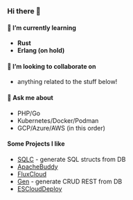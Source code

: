 ### Hi there 👋 ###

#### 🔭 I’m currently learning ####
- **Rust**
- **Erlang (on hold)**

#### 👯 I’m looking to collaborate on ####
- anything related to the stuff below!

#### 💬 Ask me about ####
- PHP/Go
- Kubernetes/Docker/Podman
- GCP/Azure/AWS (in this order)

#### Some Projects I like ####
- [SQLC](https://github.com/kyleconroy/sqlc) - generate SQL structs from DB
- [ApacheBuddy](https://github.com/richardforth/apache2buddy)
- [FluxCloud](https://github.com/topfreegames/fluxcloud)
- [Gen](https://github.com/smallnest/gen) - generate CRUD REST from DB
- [ESCloudDeploy](https://github.com/BigDataBoutique/elasticsearch-cloud-deploy)
